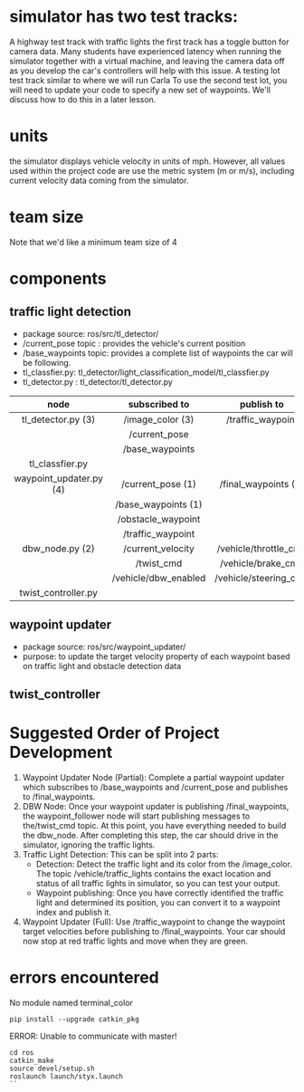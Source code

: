 # simulator has two test tracks:

A highway test track with traffic lights
  the first track has a toggle button for camera data. Many students have experienced latency when running the simulator together with a virtual machine, and leaving the camera data off as you develop the car's controllers will help with this issue.
A testing lot test track similar to where we will run Carla
  To use the second test lot, you will need to update your code to specify a new set of waypoints. We'll discuss how to do this in a later lesson.

# units
the simulator displays vehicle velocity in units of mph. However, all values used within the project code are use the metric system (m or m/s), including current velocity data coming from the simulator.

# team size
Note that we'd like a minimum team size of 4
# components
## traffic light detection
* package source: ros/src/tl_detector/
* /current_pose topic : provides the vehicle's current position
* /base_waypoints topic: provides a complete list of waypoints the car will be following.
* tl_classfier.py: tl_detector/light_classification_model/tl_classfier.py
*  tl_detector.py : tl_detector/tl_detector.py

|   node     | subscribed to | publish to |
| :-----------: |:-------------:| :-----:|
| tl_detector.py (3) | /image_color (3) | /traffic_waypoint |
| | /current_pose | |
| | /base_waypoints | |
| tl_classfier.py | |  |
| waypoint_updater.py (4)| /current_pose (1) | /final_waypoints (1) |
| | /base_waypoints (1) | |
| | /obstacle_waypoint | |
| | /traffic_waypoint | |
| dbw_node.py (2) | /current_velocity | /vehicle/throttle_cmd |
| | /twist_cmd | /vehicle/brake_cmd |
| | /vehicle/dbw_enabled | /vehicle/steering_cmd |
| twist_controller.py | |  |

## waypoint updater
* package source: ros/src/waypoint_updater/
* purpose: to update the target velocity property of each waypoint based on traffic light and obstacle detection data
## twist_controller

# Suggested Order of Project Development

1. Waypoint Updater Node (Partial): Complete a partial waypoint updater which subscribes to /base_waypoints and /current_pose and publishes to /final_waypoints.
2. DBW Node: Once your waypoint updater is publishing /final_waypoints, the waypoint_follower node will start publishing messages to the/twist_cmd topic. At this point, you have everything needed to build the dbw_node. After completing this step, the car should drive in the simulator, ignoring the traffic lights.
3. Traffic Light Detection: This can be split into 2 parts:
    * Detection: Detect the traffic light and its color from the /image_color. The topic /vehicle/traffic_lights contains the exact location and status of all traffic lights in simulator, so you can test your output.
    * Waypoint publishing: Once you have correctly identified the traffic light and determined its position, you can convert it to a waypoint index and publish it.
4. Waypoint Updater (Full): Use /traffic_waypoint to change the waypoint target velocities before publishing to /final_waypoints. Your car should now stop at red traffic lights and move when they are green.





# errors encountered
No module named terminal_color
```
pip install --upgrade catkin_pkg
```

ERROR: Unable to communicate with master!
```
cd ros
catkin_make
source devel/setup.sh
roslaunch launch/styx.launch
``
